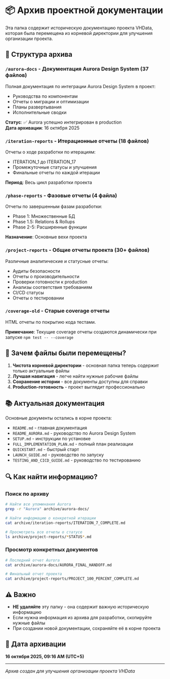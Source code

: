 # 📦 Архив проектной документации

Эта папка содержит историческую документацию проекта VHData, которая была перемещена из корневой директории для улучшения организации проекта.

## 📁 Структура архива

### `/aurora-docs` - Документация Aurora Design System (37 файлов)
Полная документация по интеграции Aurora Design System в проект:
- Руководства по компонентам
- Отчеты о миграции и оптимизации
- Планы развертывания
- Исполнительные сводки

**Статус**: ✅ Aurora успешно интегрирован в production  
**Дата архивации**: 16 октября 2025

### `/iteration-reports` - Итерационные отчеты (18 файлов)
Отчеты о ходе разработки по итерациям:
- ITERATION_1 до ITERATION_17
- Промежуточные статусы и улучшения
- Финальные отчеты по каждой итерации

**Период**: Весь цикл разработки проекта

### `/phase-reports` - Фазовые отчеты (4 файла)
Отчеты по завершенным фазам разработки:
- Phase 1: Множественные БД
- Phase 1.5: Relations & Rollups
- Phase 2-5: Расширенные функции

**Назначение**: Основные вехи проекта

### `/project-reports` - Общие отчеты проекта (30+ файлов)
Различные аналитические и статусные отчеты:
- Аудиты безопасности
- Отчеты о производительности
- Проверки готовности к production
- Анализы соответствия требованиям
- CI/CD статусы
- Отчеты о тестировании

### `/coverage-old` - Старые coverage отчеты
HTML отчеты по покрытию кода тестами.

**Примечание**: Текущие coverage отчеты создаются динамически при запуске `npm test -- --coverage`

## 🎯 Зачем файлы были перемещены?

1. **Чистота корневой директории** - основная папка теперь содержит только актуальные файлы
2. **Лучшая навигация** - легче найти нужные рабочие файлы
3. **Сохранение истории** - все документы доступны для справки
4. **Production-готовность** - проект выглядит профессионально

## 📚 Актуальная документация

Основные документы остались в корне проекта:

- `README.md` - главная документация
- `README_AURORA.md` - руководство по Aurora Design System  
- `SETUP.md` - инструкции по установке
- `FULL_IMPLEMENTATION_PLAN.md` - полный план реализации
- `QUICKSTART.md` - быстрый старт
- `LAUNCH_GUIDE.md` - руководство по запуску
- `TESTING_AND_CICD_GUIDE.md` - руководство по тестированию

## 🔍 Как найти информацию?

### Поиск по архиву
```bash
# Найти все упоминания Aurora
grep -r "Aurora" archive/aurora-docs/

# Найти информацию о конкретной итерации
cat archive/iteration-reports/ITERATION_7_COMPLETE.md

# Просмотреть все отчеты о статусе
ls archive/project-reports/*STATUS*.md
```

### Просмотр конкретных документов
```bash
# Последний отчет Aurora
cat archive/aurora-docs/AURORA_FINAL_HANDOFF.md

# Финальный отчет проекта
cat archive/project-reports/PROJECT_100_PERCENT_COMPLETE.md
```

## ⚠️ Важно

- **НЕ удаляйте** эту папку - она содержит важную историческую информацию
- Если нужна информация из архива для разработки, скопируйте нужные файлы
- При создании новой документации, сохраняйте её в корне проекта

## 📅 Дата архивации

**16 октября 2025, 09:16 AM (UTC+5)**

---

*Архив создан для улучшения организации проекта VHData*
